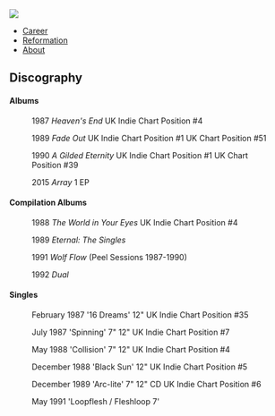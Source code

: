 <img src="https://upload.wikimedia.org/wikipedia/commons/thumb/f/f1/Loop_%281989%29.jpg/559px-Loop_%281989%29.jpg">

<ul class="nav">
 <li><a href="career">	Career</a></li>
 <li><a href="reformation">	Reformation</a></li>
 <li><a href="index">	About</a></li>
 </ul>

<h2>Discography</h2>

<h4>Albums</h4>


<figure>
1987	<i>Heaven's End</i>	UK Indie Chart Position #4	
</figure>
<figure>
1989	<i>Fade Out</i>	UK Indie Chart Position #1	UK Chart Position #51
</figure>
<figure>
1990	<i>A Gilded Eternity</i>	UK Indie Chart Position #1	UK Chart Position #39
</figure>
<figure>
2015	<i>Array</i> 1 EP	
</figure>

<h4>Compilation Albums</h4>

<figure>
1988	<i>The World in Your Eyes</i> UK Indie Chart Position	#4
</figure>

<figure>
1989	<i>Eternal: The Singles</i> 	
</figure>

<figure>
1991	<i>Wolf Flow</i> (Peel Sessions 1987-1990)	
</figure>

<figure>
1992	<i>Dual</i>
</figure>

<h4>Singles</h4>

<figure>
February	1987	'16 Dreams'	12"	UK Indie Chart Position #35
</figure>

<figure>
July	1987	'Spinning'	7" 12"	UK Indie Chart Position #7
</figure>

<figure>
May	1988	'Collision'	7" 12"	UK Indie Chart Position #4
</figure>

<figure>
December	1988	'Black Sun'	12"	UK Indie Chart Position #5
</figure>

<figure>
December	1989	'Arc-lite'	7" 12" CD	UK Indie Chart Position #6
</figure>

<figure>
May	1991	'Loopflesh / Fleshloop	7'	
</figure>

